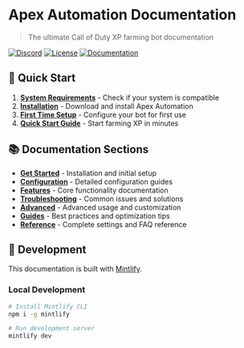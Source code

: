 # Apex Automation Documentation

> The ultimate Call of Duty XP farming bot documentation

[![Discord](https://img.shields.io/discord/YOUR_DISCORD_ID?color=7289da&label=Discord&logo=discord&logoColor=white)](https://discord.gg/apexautomation)
[![License](https://img.shields.io/badge/License-MIT-blue.svg)](LICENSE)
[![Documentation](https://img.shields.io/badge/docs-live-brightgreen.svg)](https://your-docs-url.mintlify.app)

## 🚀 Quick Start

1. **[System Requirements](get-started/system-requirements.md)** - Check if your system is compatible
2. **[Installation](get-started/installation.md)** - Download and install Apex Automation
3. **[First Time Setup](get-started/first-time-setup.md)** - Configure your bot for first use
4. **[Quick Start Guide](get-started/quick-start-guide.md)** - Start farming XP in minutes

## 📚 Documentation Sections

- **[Get Started](get-started/)** - Installation and initial setup
- **[Configuration](configuration/)** - Detailed configuration guides
- **[Features](features/)** - Core functionality documentation
- **[Troubleshooting](troubleshooting/)** - Common issues and solutions
- **[Advanced](advanced/)** - Advanced usage and customization
- **[Guides](guides/)** - Best practices and optimization tips
- **[Reference](reference/)** - Complete settings and FAQ reference

## 🔧 Development

This documentation is built with [Mintlify](https://mintlify.com).

### Local Development

```bash
# Install Mintlify CLI
npm i -g mintlify

# Run development server
mintlify dev